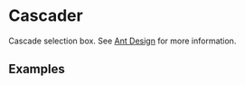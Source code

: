 # Cascader

Cascade selection box. See [Ant Design](https://ant.design/components/cascader/) for more information.

## Examples

<demo name="basic"></demo>
<demo name="panel" title="Panel"></demo>
